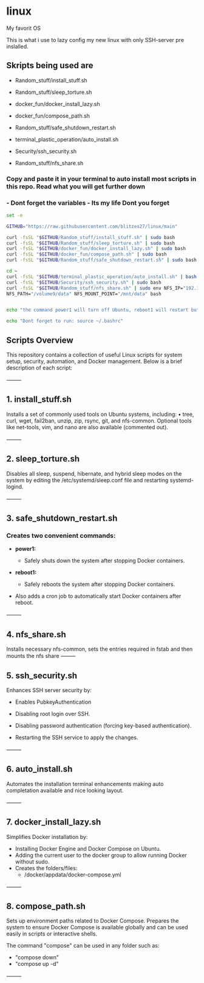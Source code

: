 # linux #
My favorit OS

This is what i use to lazy config my new linux with only SSH-server pre inslalled.

## Skripts being used are ##

* Random_stuff/install_stuff.sh

* Random_stuff/sleep_torture.sh

* docker_fun/docker_install_lazy.sh

* docker_fun/compose_path.sh

* Random_stuff/safe_shutdown_restart.sh

* terminal_plastic_operation/auto_install.sh

* Security/ssh_security.sh

* Random_stuff/nfs_share.sh

### Copy and paste it in your terminal to auto install most scripts in this repo. Read what you will get further down ###

### - Dont forget the variables - Its my life Dont you forget ###

```bash
set -e

GITHUB="https://raw.githubusercontent.com/blitzes27/linux/main"

curl -fsSL "$GITHUB/Random_stuff/install_stuff.sh" | sudo bash
curl -fsSL "$GITHUB/Random_stuff/sleep_torture.sh" | sudo bash
curl -fsSL "$GITHUB/docker_fun/docker_install_lazy.sh" | sudo bash
curl -fsSL "$GITHUB/docker_fun/compose_path.sh" | sudo bash
curl -fsSL "$GITHUB/Random_stuff/safe_shutdown_restart.sh" | sudo bash

cd ~
curl -fsSL "$GITHUB/terminal_plastic_operation/auto_install.sh" | bash
curl -fsSL "$GITHUB/Security/ssh_security.sh" | sudo bash
curl -fsSL "$GITHUB/Random_stuff/nfs_share.sh" | sudo env NFS_IP="192.168.0.0" \
NFS_PATH="/volume9/data" NFS_MOUNT_POINT="/mnt/data" bash


echo "the command power1 will turn off Ubuntu, reboot1 will restart but it do a docker compose down"

echo "Dont forget to run: source ~/.bashrc"
```



## Scripts Overview ##

This repository contains a collection of useful Linux scripts for system setup, security, automation, and Docker management. Below is a brief description of each script:

⸻

## 1. install_stuff.sh ##

Installs a set of commonly used tools on Ubuntu systems, including:
	•	tree, curl, wget, fail2ban, unzip, zip, rsync, git, and nfs-common.
Optional tools like net-tools, vim, and nano are also available (commented out).

⸻

## 2. sleep_torture.sh ##

Disables all sleep, suspend, hibernate, and hybrid sleep modes on the system by editing the /etc/systemd/sleep.conf file and restarting systemd-logind.

⸻

## 3. safe_shutdown_restart.sh ##

### Creates two convenient commands: ###

* **power1:** 
    - Safely shuts down the system after stopping Docker containers.

* **reboot1:** 
    - Safely reboots the system after stopping Docker containers.

* Also adds a cron job to automatically start Docker containers after reboot.

⸻

## 4. nfs_share.sh ##

Installs necessary nfs-common, sets the entries required in fstab and then mounts the nfs share
⸻

## 5. ssh_security.sh ##

Enhances SSH server security by:

* Enables PubkeyAuthentication

* Disabling root login over SSH.
	
* Disabling password authentication (forcing key-based        authentication).
	
* Restarting the SSH service to apply the changes.

⸻

## 6. auto_install.sh ##

Automates the installation terminal enhancements making auto completation available and nice looking layout.

⸻

## 7. docker_install_lazy.sh ## 

Simplifies Docker installation by:
* Installing Docker Engine and Docker Compose on Ubuntu.
* Adding the current user to the docker group to allow running Docker without sudo.
* Creates the folders/files: 
    - /docker/appdata/docker-compose.yml

⸻

## 8. compose_path.sh

Sets up environment paths related to Docker Compose. Prepares the system to ensure Docker Compose is available globally and can be used easily in scripts or interactive shells.

The command "compose" can be used in any folder such as:
* "compose down"
* "compose up -d"

⸻

